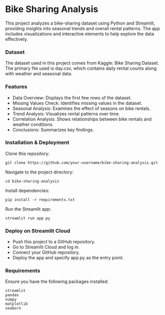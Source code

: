 # Bike Sharing Analysis

This project analyzes a bike-sharing dataset using Python and Streamlit, providing insights into seasonal trends and overall rental patterns. The app includes visualizations and interactive elements to help explore the data effectively.

### Dataset

The dataset used in this project comes from Kaggle: Bike Sharing Dataset. The primary file used is day.csv, which contains daily rental counts along with weather and seasonal data.

### Features
- Data Overview: Displays the first few rows of the dataset.
- Missing Values Check: Identifies missing values in the dataset.
- Seasonal Analysis: Examines the effect of seasons on bike rentals.
- Trend Analysis: Visualizes rental patterns over time.
- Correlation Analysis: Shows relationships between bike rentals and weather conditions.
- Conclusions: Summarizes key findings.

### Installation & Deployment

Clone this repository:

    git clone https://github.com/your-username/bike-sharing-analysis.git

Navigate to the project directory:

    cd bike-sharing-analysis

Install dependencies:

    pip install -r requirements.txt

Run the Streamlit app:

    streamlit run app.py

### Deploy on Streamlit Cloud

 - Push this project to a GitHub repository.
 - Go to Streamlit Cloud and log in.
 - Connect your GitHub repository.
 - Deploy the app and specify app.py as the entry point.

### Requirements

Ensure you have the following packages installed:

    streamlit
    pandas
    numpy
    matplotlib
    seaborn
